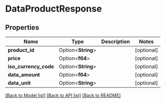 # DataProductResponse

## Properties

Name | Type | Description | Notes
------------ | ------------- | ------------- | -------------
**product_id** | Option<**String**> |  | [optional]
**price** | Option<**f64**> |  | [optional]
**iso_currency_code** | Option<**String**> |  | [optional]
**data_amount** | Option<**f64**> |  | [optional]
**data_unit** | Option<**String**> |  | [optional]

[[Back to Model list]](../README.md#documentation-for-models) [[Back to API list]](../README.md#documentation-for-api-endpoints) [[Back to README]](../README.md)


